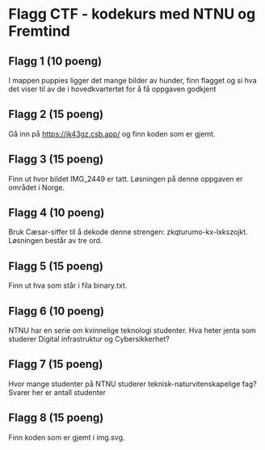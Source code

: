 # Flagg CTF - kodekurs med NTNU og Fremtind

## Flagg 1 (10 poeng)
I mappen puppies ligger det mange bilder av hunder, finn flagget og si hva det viser til av de i hovedkvartertet for å få oppgaven godkjent  


## Flagg 2 (15 poeng)
Gå inn på https://jk43gz.csb.app/ og finn koden som er gjemt.  


## Flagg 3 (15 poeng)
Finn ut hvor bildet IMG_2449 er tatt. Løsningen på denne oppgaven er området i Norge.   


## Flagg 4 (10 poeng)
Bruk Cæsar-siffer til å dekode denne strengen: zkqturumo-kx-lxkszojkt. Løsningen består av tre ord.  


## Flagg 5 (15 poeng)
Finn ut hva som står i fila binary.txt.  


## Flagg 6 (10 poeng)
NTNU har en serie om kvinnelige teknologi studenter. Hva heter jenta som studerer Digital infrastruktur og Cybersikkerhet?  
 

## Flagg 7 (15 poeng)
Hvor mange studenter på NTNU studerer teknisk-naturvitenskapelige fag? Svarer her er antall studenter  


## Flagg 8 (15 poeng)
Finn koden som er gjemt i img.svg.   
